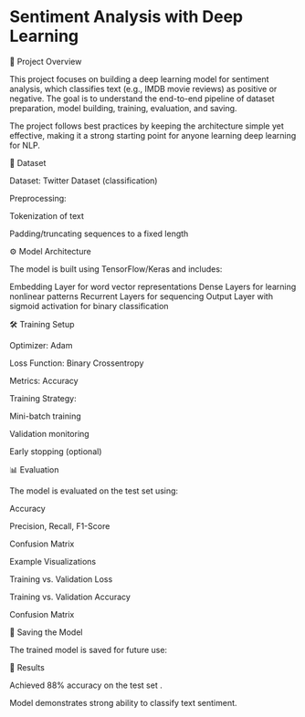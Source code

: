 # Sentiment Analysis with Deep Learning
📌 Project Overview

This project focuses on building a deep learning model for sentiment analysis, which classifies text (e.g., IMDB movie reviews) as positive or negative. The goal is to understand the end-to-end pipeline of dataset preparation, model building, training, evaluation, and saving.

The project follows best practices by keeping the architecture simple yet effective, making it a strong starting point for anyone learning deep learning for NLP.

📂 Dataset

Dataset: Twitter Dataset (classification)

Preprocessing:

Tokenization of text

Padding/truncating sequences to a fixed length

⚙️ Model Architecture

The model is built using TensorFlow/Keras and includes:

Embedding Layer for word vector representations
Dense Layers for learning nonlinear patterns
Recurrent Layers for sequencing
Output Layer with sigmoid activation for binary classification


🛠️ Training Setup

Optimizer: Adam

Loss Function: Binary Crossentropy

Metrics: Accuracy

Training Strategy:

Mini-batch training

Validation monitoring

Early stopping (optional)

📊 Evaluation

The model is evaluated on the test set using:

Accuracy

Precision, Recall, F1-Score

Confusion Matrix

Example Visualizations

Training vs. Validation Loss

Training vs. Validation Accuracy

Confusion Matrix

💾 Saving the Model

The trained model is saved for future use:

🚀 Results

Achieved 88% accuracy on the test set .

Model demonstrates strong ability to classify text sentiment.

